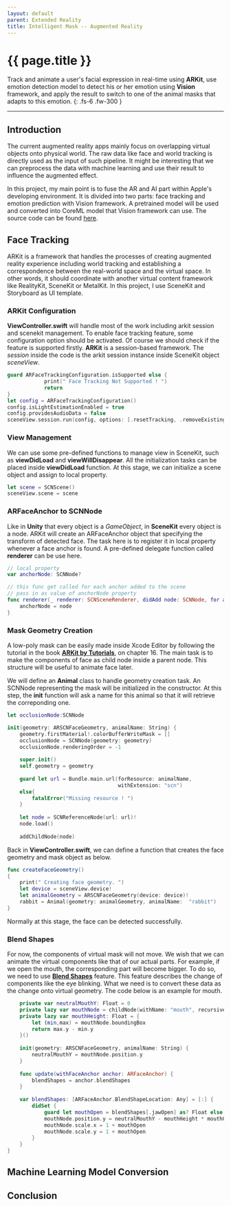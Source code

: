 ```yaml
---
layout: default 
parent: Extended Reality
title: Intelligent Mask -- Augmented Reality
---
```


# {{ page.title }}

Track and animate a user's facial expression in real-time using **ARKit**, use emotion detection model to detect his or her emotion using **Vision** framework, and apply the result to switch to one of the animal masks that adapts to this emotion.
{: .fs-6 .fw-300 }

---

## Introduction 

The current augmented reality apps mainly focus on overlapping virtual objects onto physical world. The raw data like face and world tracking is directly used as the input of such pipeline. It might be interesting that we can preprocess the data with machine learning and use their result to influence the augmented effect.

In this project, my main point is to fuse the AR and AI part within Apple's developing environment. It is divided into two parts: face tracking and emotion prediction with Vision framework. A pretrained model will be used and converted into CoreML model that Vision framework can use. The source code can be found [here](https://github.com/zemin-xu/IntelligentMask).

## Face Tracking


ARKit is a framework that handles the processes of creating augmented reality experience including world tracking and establishing a correspondence between the real-world space and the virtual space. In other words, it should coordinate with another virtual content framework like RealityKit, SceneKit or MetalKit. In this project, I use SceneKit and Storyboard as UI template.

### ARKit Configuration

**ViewController.swift** will handle most of the work including arkit session and scenekit management. To enable face tracking feature, some configuration option should be activated. Of course we should check if the feature is supported firstly. **ARKit** is a session-based framework. The *session* inside the code is the arkit session instance inside SceneKit object *sceneView*.

```swift
guard ARFaceTrackingConfiguration.isSupported else {
            print(" Face Tracking Not Supported ! ")
            return
}
let config = ARFaceTrackingConfiguration()
config.isLightEstimationEnabled = true
config.providesAudioData = false
sceneView.session.run(config, options: [.resetTracking, .removeExistingAnchors])
```

### View Management

We can use some pre-defined functions to manage view in SceneKit, such as **viewDidLoad** and **viewWillDisappear**. All the initialization tasks can be placed inside **viewDidLoad** function. At this stage, we can initialize a scene object and assign to local property.

```swift
let scene = SCNScene()
sceneView.scene = scene
```

### ARFaceAnchor to SCNNode

Like in **Unity** that every object is a *GameObject*, in **SceneKit** every object is a node. ARKit will create an ARFaceAnchor object that specifying the transform of detected face. The task here is to register it in local property whenever a face anchor is found. A pre-defined delegate function called **renderer** can be use here.

```swift
// local property
var anchorNode: SCNNode?

// this func get called for each anchor added to the scene
// pass in as value of anchorNode property
func renderer(_ renderer: SCNSceneRenderer, didAdd node: SCNNode, for anchor: ARAnchor) {
    anchorNode = node
}
```

### Mask Geometry Creation

A low-poly mask can be easily made inside Xcode Editor by following the tutorial in the book [**ARKit by Tutorials**](https://store.raywenderlich.com/products/arkit-by-tutorials), on chapter 16. The main task is to make the components of face as child node inside a parent node. This structure will be useful to animate face later.

We will define an **Animal** class to handle geometry creation task. An SCNNode representing the mask will be initialized in the constructor. At this step, the **init** function will ask a name for this animal so that it will retrieve the correponding one.

```swift
let occlusionNode:SCNNode

init(geometry: ARSCNFaceGeometry, animalName: String) {
    geometry.firstMaterial!.colorBufferWriteMask = []
    occlusionNode = SCNNode(geometry: geometry)
    occlusionNode.renderingOrder = -1
    
    super.init()
    self.geometry = geometry
    
    guard let url = Bundle.main.url(forResource: animalName,
                                    withExtension: "scn")
    else{
        fatalError("Missing resource ! ")
    }
    
    let node = SCNReferenceNode(url: url)!
    node.load()
    
    addChildNode(node)
```

Back in **ViewController.swift**, we can define a function that creates the face geometry and mask object as below.

```swift
func createFaceGeometry()
{
    print(" Creating face geometry. ")
    let device = sceneView.device!
    let animalGeometry = ARSCNFaceGeometry(device: device)!
    rabbit = Animal(geometry: animalGeometry, animalName:  "rabbit")
}
```

Normally at this stage, the face can be detected successfully.

### Blend Shapes

For now, the components of virtual mask will not move. We wish that we can animate the virtual components like that of our actual parts. For example, if we open the mouth, the corresponding part will become bigger. To do so, we need to use [**Blend Shapes**](https://developer.apple.com/documentation/arkit/arfaceanchor/2928251-blendshapes) feature. This feature describes the change of components like the eye blinking. What we need is to convert these data as the change onto virtual geometry. The code below is an example for mouth.

```swift
    private var neutralMouthY: Float = 0
    private lazy var mouthNode = childNode(withName: "mouth", recursively: true)!
    private lazy var mouthHeight: Float = {
        let (min,max) = mouthNode.boundingBox
        return max.y - min.y
    }()
    
    init(geometry: ARSCNFaceGeometry, animalName: String) {
        neutralMouthY = mouthNode.position.y
    }
    
    func update(withFaceAnchor anchor: ARFaceAnchor) {
        blendShapes = anchor.blendShapes
    }
    
    var blendShapes: [ARFaceAnchor.BlendShapeLocation: Any] = [:] {
        didSet {
            guard let mouthOpen = blendShapes[.jawOpen] as? Float else {return}
            mouthNode.position.y = neutralMouthY - mouthHeight * mouthOpen
            mouthNode.scale.x = 1 + mouthOpen
            mouthNode.scale.y = 1 + mouthOpen
        }
    }
}
```

## Machine Learning Model Conversion

## Conclusion
